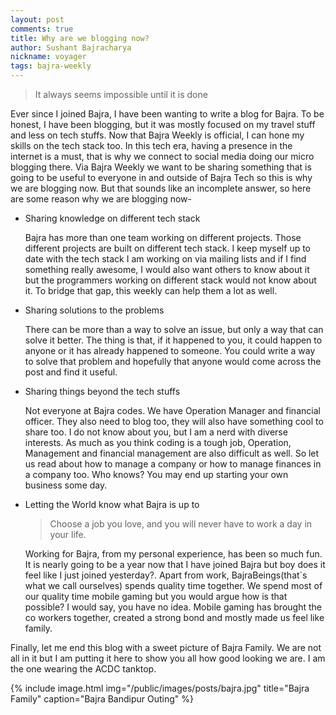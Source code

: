 ```yaml
---
layout: post
comments: true
title: Why are we blogging now?
author: Sushant Bajracharya
nickname: voyager
tags: bajra-weekly 
---
```


> It always seems impossible until it is done

Ever since I joined Bajra, I have been wanting to write a blog for Bajra. To be honest, I have been blogging, but it was mostly focused on my travel stuff and less on tech stuffs. Now that Bajra Weekly is official, I can hone my skills on the tech stack too. In this tech era, having a presence in the internet is a must, that is why we connect to social media doing our micro blogging there. Via Bajra Weekly we want to be sharing something that is going to be useful to everyone in and outside of Bajra Tech so this is why we are blogging now. But that sounds like an incomplete answer, so here are some reason why we are blogging now-

* Sharing knowledge on different tech stack

	Bajra has more than one team working on different projects. Those different projects are built on different tech stack. I keep myself up to date with the tech stack I am working on via mailing lists and if I find something really awesome, I would also want others to know about it but the programmers working on different stack would not know about it. To bridge that gap, this weekly can help them a lot as well.

* Sharing solutions to the problems
	
	There can be more than a way to solve an issue, but only a way that can solve it better. The thing is that, if it happened to you, it could happen to anyone or it has already happened to someone. You could write a way to solve that problem and hopefully that anyone would come across the post and find it useful.

* Sharing things beyond the tech stuffs

	Not everyone at Bajra codes. We have Operation Manager and financial officer. They also need to blog too, they will also have something cool to share too. I do not know about you, but I am a nerd with diverse interests. As much as you think coding is a tough job, Operation, Management and financial management are also difficult as well. So let us read about how to manage a company or how to manage finances in a company too. Who knows? You may end up starting your own business some day.

* Letting the World know what Bajra is up to
	
	> Choose a job you love, and you will never have to work a day in your life. 

	Working for Bajra, from my personal experience, has been so much fun. It is nearly going to be a year now that I have joined Bajra but boy does it feel like I just joined yesterday?. Apart from work, BajraBeings(that`s what we call ourselves) spends quality time together. We spend most of our quality time mobile gaming but you would argue how is that possible? I would say, you have no idea. Mobile gaming has brought the co workers together, created a strong bond and mostly made us feel like family.

Finally, let me end this blog with a sweet picture of Bajra Family. We are not all in it but I am putting it here to show you all how good looking we are. I am the one wearing the ACDC tanktop.

{% include image.html
            img="/public/images/posts/bajra.jpg"
            title="Bajra Family"
            caption="Bajra Bandipur Outing" %}

